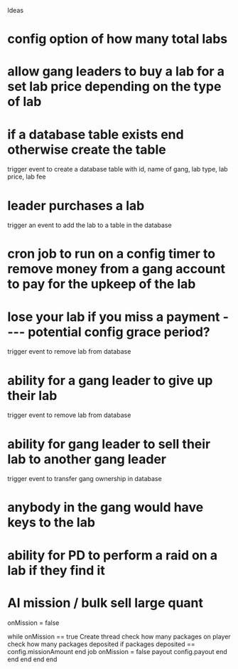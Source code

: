 Ideas

# config option of how many total labs
# allow gang leaders to buy a lab for a set lab price depending on the type of lab

# if a database table exists end otherwise create the table
trigger event to create a database table with id, name of gang, lab type, lab price, lab fee

# leader purchases a lab
 trigger an event to add the lab to a table in the database

# cron job to run on a config timer to remove money from a gang account to pay for the upkeep of the lab
# lose your lab if you miss a payment ---- potential config grace period?
 trigger event to remove lab from database

# ability for a gang leader to give up their lab
 trigger event to remove lab from database
# ability for gang leader to sell their lab to another gang leader
 trigger event to transfer gang ownership in database

# anybody in the gang would have keys to the lab

# ability for PD to perform a raid on a lab if they find it

# AI mission / bulk sell large quant
onMission = false

while onMission == true
    Create thread
        check how many packages on player
            check how many packages deposited
                if packages deposited == config.missionAmount
                    end job
                    onMission = false
                    payout config.payout
                end
            end
        end
    end
end